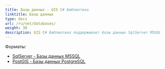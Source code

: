 ```yaml
---
title: Базы данных - GIS C# Библиотека
linktitle: Базы данных
type: docs
url: /ru/net/databases/
weight: 30
description: GIS C# Библиотека поддерживает базы данных SqlServer MSSQL и PostGIS PostgreSQL
---
```


Форматы:

- [SqlServer - Базы данных MSSQL](/gis/ru/sql-server/)
- [PostGIS - Базы данных PostgreSQL](/gis/ru/postgre-sql/)
